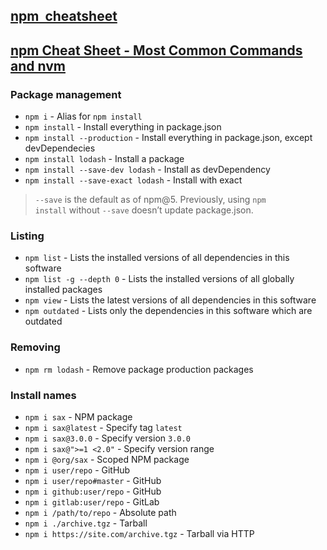 ## [npm  cheatsheet ](https://devhints.io/npm)
## [npm Cheat Sheet - Most Common Commands and nvm](https://www.freecodecamp.org/news/npm-cheat-sheet-most-common-commands-and-nvm/)

### Package management
- `npm i` - Alias for `npm install`
- `npm install` - Install everything in package.json
- `npm install --production` - Install everything in package.json, except devDependecies
- `npm install lodash` - Install a package
- `npm install --save-dev lodash` - Install as devDependency
- `npm install --save-exact lodash` - Install with exact

> `--save` is the default as of npm@5. Previously, using `npm install` without `--save` doesn’t update package.json.

### Listing
- `npm list` - Lists the installed versions of all dependencies in this software
- `npm list -g --depth 0` - Lists the installed versions of all globally installed packages
- `npm view` - Lists the latest versions of all dependencies in this software
- `npm outdated` - Lists only the dependencies in this software which are outdated

### Removing
- `npm rm lodash` - Remove package production packages

### Install names
- `npm i sax` - NPM package
- `npm i sax@latest` - Specify tag `latest`
- `npm i sax@3.0.0` - Specify version `3.0.0`
- `npm i sax@">=1 <2.0"` - Specify version range
- `npm i @org/sax` - Scoped NPM package
- `npm i user/repo` - GitHub
- `npm i user/repo#master` - GitHub
- `npm i github:user/repo` - GitHub
- `npm i gitlab:user/repo` - GitLab
- `npm i /path/to/repo` - Absolute path
- `npm i ./archive.tgz` - Tarball
- `npm i https://site.com/archive.tgz` - Tarball via HTTP